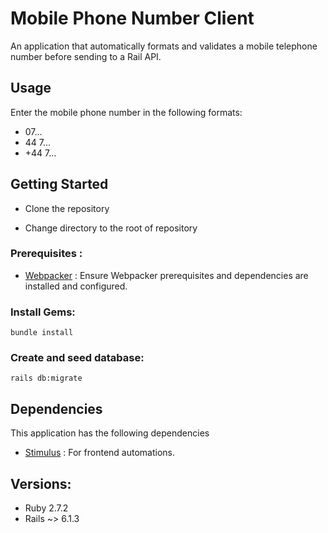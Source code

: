 # Mobile Phone Number Client
An application that automatically formats and validates a mobile telephone number before sending to a Rail API.

## Usage
Enter the mobile phone number in the following formats:
- 07...
- 44 7...
- +44 7...

## Getting Started
- Clone the repository

- Change directory to the root of repository

### Prerequisites :

- [Webpacker](https://github.com/rails/webpacker) : Ensure Webpacker prerequisites and dependencies are installed and configured.


### Install Gems:

`bundle install`

### Create and seed database:

`rails db:migrate`

## Dependencies
This application has the following dependencies

- [Stimulus](https://stimulus.hotwire.dev/handbook/hello-stimulus) : For frontend automations.

## Versions:

- Ruby 2.7.2
- Rails ~> 6.1.3